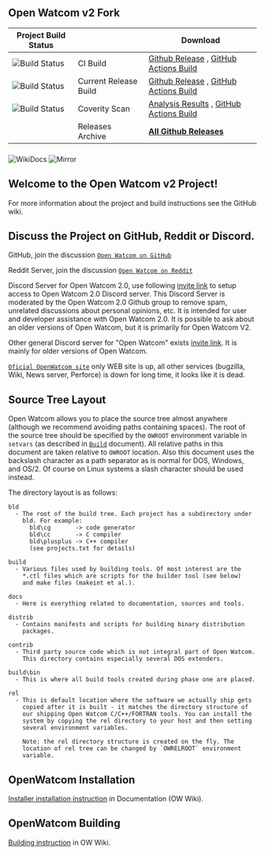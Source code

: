 ## Open Watcom v2 Fork
|Project Build Status||Download|
|---|---|---|
|![Build Status](https://github.com/open-watcom/open-watcom-v2/actions/workflows/ci-build.yml/badge.svg)|CI Build|[Github Release](https://github.com/open-watcom/open-watcom-v2/releases/tag/Last-CI-build) , [GitHub Actions Build](https://github.com/open-watcom/open-watcom-v2/actions/workflows/ci-build.yml)|
|![Build Status](https://github.com/open-watcom/open-watcom-v2/actions/workflows/release.yml/badge.svg)|Current Release Build|[Github Release](https://github.com/open-watcom/open-watcom-v2/releases/tag/Current-build) , [GitHub Actions Build](https://github.com/open-watcom/open-watcom-v2/actions/workflows/release.yml)|
|![Build Status](https://github.com/open-watcom/open-watcom-v2/actions/workflows/coverity.yml/badge.svg)|Coverity Scan|[Analysis Results](https://scan.coverity.com/projects/open-watcom-open-watcom-v2) , [GitHub Actions Build](https://github.com/open-watcom/open-watcom-v2/actions/workflows/coverity.yml)|
||Releases Archive|[**All Github Releases**](https://github.com/open-watcom/open-watcom-v2/releases)
###
![WikiDocs](https://github.com/open-watcom/open-watcom-v2/workflows/WikiDocs/badge.svg)[](https://github.com/open-watcom/open-watcom-v2/actions?query=workflow%3AWikiDocs)
![Mirror](https://github.com/open-watcom/open-watcom-v2/workflows/Mirror/badge.svg)[](https://github.com/open-watcom/open-watcom-v2/actions?query=workflow%3AMirror)
###
## Welcome to the Open Watcom v2 Project! 

For more information about the project and build instructions see the GitHub wiki.

Discuss the Project on GitHub, Reddit or Discord.
----------------------------------------------------------------------------

GitHub, join the discussion [`Open Watcom on GitHub`](https://github.com/open-watcom/open-watcom-v2/discussions)

Reddit Server, join the discussion [`Open Watcom on Reddit`](https://www.reddit.com/r/OpenWatcom/)

Discord Server for Open Watcom 2.0, use following [invite link](https://discord.gg/39w5wZM89p) to setup access to Open Watcom 2.0 Discord server.
This Discord Server is moderated by the Open Watcom 2.0 Github group to remove spam, unrelated discussions about personal opinions, etc. It is intended for user and developer assistance with Open Watcom 2.0. It is possible to ask about an older versions of Open Watcom, but it is primarily for Open Watcom V2.

Other general Discord server for "Open Watcom" exists [invite link](https://discord.gg/5WexPNn). It is mainly for older versions of Open Watcom.

[`Oficial OpenWatcom site`](http://openwatcom.org) only WEB site is up, all other services (bugzilla, Wiki, News server, Perforce) is down for long time, it looks like it is dead.

Source Tree Layout
------------------

Open Watcom allows you to place the source tree almost anywhere (although
we recommend avoiding paths containing spaces). The root of the source
tree should be specified by the `OWROOT` environment variable in `setvars`
(as described in [`Build`](https://github.com/open-watcom/open-watcom-v2/wiki/Build) document). All relative paths in this document are
taken relative to `OWROOT` location. Also this document uses the backslash
character as a path separator as is normal for DOS, Windows, and OS/2. Of
course on Linux systems a slash character should be used instead.

The directory layout is as follows:

    bld
      - The root of the build tree. Each project has a subdirectory under
        bld. For example:
          bld\cg       -> code generator
          bld\cc       -> C compiler
          bld\plusplus -> C++ compiler
          (see projects.txt for details)

    build
      - Various files used by building tools. Of most interest are the
        *.ctl files which are scripts for the builder tool (see below)
        and make files (makeint et al.).

    docs
      - Here is everything related to documentation, sources and tools.

    distrib
      - Contains manifests and scripts for building binary distribution
        packages.

    contrib
      - Third party source code which is not integral part of Open Watcom.
        This directory contains especially several DOS extenders.

    build\bin
      - This is where all build tools created during phase one are placed.

    rel
      - This is default location where the software we actually ship gets
        copied after it is built - it matches the directory structure of
        our shipping Open Watcom C/C++/FORTRAN tools. You can install the
        system by copying the rel directory to your host and then setting
        several environment variables.

        Note: the rel directory structure is created on the fly. The
        location of rel tree can be changed by `OWRELROOT` environment
        variable.

OpenWatcom Installation
-----------------------
[Installer installation instruction](https://open-watcom.github.io/open-watcom-v2-wikidocs/c_readme.html#Installation) in Documentation (OW Wiki).

OpenWatcom Building
-------------------
[Building instruction](https://github.com/open-watcom/open-watcom-v2/wiki/Build) in OW Wiki.
